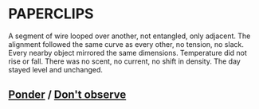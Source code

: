 # PAPERCLIPS

A segment of wire looped over another, not entangled, only adjacent. The alignment followed the same curve as every other, no tension, no slack. Every nearby object mirrored the same dimensions. Temperature did not rise or fall. There was no scent, no current, no shift in density. The day stayed level and unchanged.

## [Ponder](page-d65b2a8ca0aff5d1) / [Don't observe](page-2dce0ee9df9695ef)
